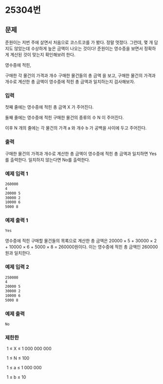 
# 25304번 

## 문제 

준원이는 저번 주에 살면서 처음으로 코스트코를 가 봤다. 정말 멋졌다. 그런데, 몇 개 담지도 않았는데 수상하게 높은 금액이 나오는 것이다! 준원이는 영수증을 보면서 정확하게 계산된 것이 맞는지 확인해보려 한다.

영수증에 적힌,

구매한 각 물건의 가격과 개수
구매한 물건들의 총 금액
을 보고, 구매한 물건의 가격과 개수로 계산한 총 금액이 영수증에 적힌 총 금액과 일치하는지 검사해보자.






### 입력 
첫째 줄에는 영수증에 적힌 총 금액 
X
가 주어진다.

둘째 줄에는 영수증에 적힌 구매한 물건의 종류의 수 
N
이 주어진다.

이후 
N
개의 줄에는 각 물건의 가격 
a
와 개수 
b
가 공백을 사이에 두고 주어진다.

### 출력 
구매한 물건의 가격과 개수로 계산한 총 금액이 영수증에 적힌 총 금액과 일치하면 Yes를 출력한다. 일치하지 않는다면 No를 출력한다.





### 예제 입력 1


```bash
260000
4
20000 5
30000 2
10000 6
5000 8
```

### 예제 출력 1

```bash
Yes

```
영수증에 적힌 구매할 물건들의 목록으로 계산한 총 금액은 20000 × 5 + 30000 × 2 + 10000 × 6 + 5000 × 8 = 260000원이다. 이는 영수증에 적힌 총 금액인 260000원과 일치한다. 

### 예제 입력 2


```bash
250000
4
20000 5
30000 2
10000 6
5000 8
```

### 예제 출력

```bash
No

```

### 제한한

 
1 ≤ X ≤ 1 000 000 000

 
1 ≤ N ≤ 100

 
1 ≤ a ≤ 1 000 000

 
1 ≤ b ≤ 10
